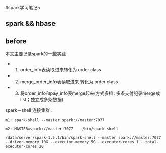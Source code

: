 #spark学习笔记5


## spark && hbase





## before
本文主要记录spark的一些实践

* 1. order_info表读取进来转化为 order class
* 2. merge_order_info表读取进来 转化为 order class
* 3. 将order_info和pay_info表merge起来(方式多样: 多条支付纪录merge成list；独立成多条数据)



spark－shell 连接集群：

```
m1: spark-shell --master spark://master:7077
 
m2: MASTER=spark://master:7077   ./bin/spark-shell

/data/server/spark-1.5.1/bin/spark-shell --master spark://master:7077 --driver-memory 10G --executor-memory 5G --executor-cores 1 --total-executor-cores 20
```



